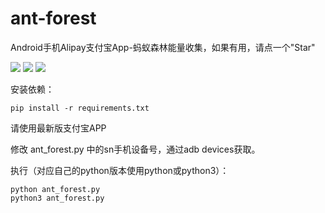 # ant-forest
Android手机Alipay支付宝App-蚂蚁森林能量收集，如果有用，请点一个"Star" 

![](https://img.shields.io/badge/python3-3.5%2B-yellowgreen)
![](https://img.shields.io/badge/uiautomator2-2.6.0-yellow)
![](https://img.shields.io/badge/adb-1.0.32-lightgrey)

安装依赖：

    pip install -r requirements.txt

请使用最新版支付宝APP

修改 ant_forest.py 中的sn手机设备号，通过adb devices获取。

执行（对应自己的python版本使用python或python3）：

    python ant_forest.py
    python3 ant_forest.py
    

